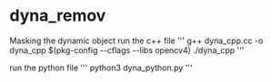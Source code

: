 # dyna_remov
Masking the dynamic object
run the c++ file
'''
g++ dyna_cpp.cc -o dyna_cpp $(pkg-config --cflags --libs opencv4)
./dyna_cpp
'''

run the python file
'''
python3 dyna_python.py
'''

